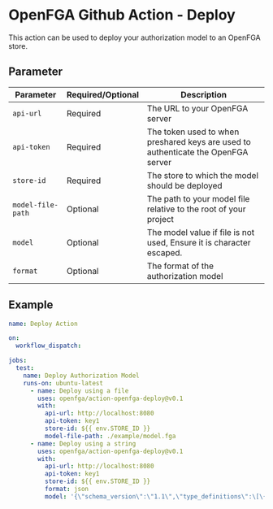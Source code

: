 # OpenFGA Github Action - Deploy

This action can be used to deploy your authorization model to an OpenFGA store.

## Parameter

| Parameter  | Required/Optional  | Description   |
|----------|--------------|--------------|
| `api-url` | Required | The URL to your OpenFGA server     |
| `api-token` | Required | The token used to when preshared keys are used to authenticate the OpenFGA server     |
| `store-id` | Required | The store to which the model should be deployed     |
| `model-file-path` | Optional | The path to your model file relative to the root of your project     |
| `model` | Optional | The model value if file is not used, Ensure it is character escaped.     |
| `format` | Optional | The format of the authorization model     |

## Example

```yaml
name: Deploy Action

on:
  workflow_dispatch:

jobs:
  test:
    name: Deploy Authorization Model
    runs-on: ubuntu-latest
      - name: Deploy using a file
        uses: openfga/action-openfga-deploy@v0.1
        with:
          api-url: http://localhost:8080
          api-token: key1
          store-id: ${{ env.STORE_ID }}
          model-file-path: ./example/model.fga
      - name: Deploy using a string
        uses: openfga/action-openfga-deploy@v0.1
        with:
          api-url: http://localhost:8080
          api-token: key1
          store-id: ${{ env.STORE_ID }}
          format: json
          model: '{\"schema_version\":\"1.1\",\"type_definitions\":\[\{\"type\":\"user\"\},\{\"type\":\"document\",\"relations\":\{\"reader\":\{\"this\":\{\}\},\"writer\":\{\"this\":\{\}\},\"owner\":\{\"this\":\{\}\}\},\"metadata\":\{\"relations\":\{\"reader\":\{\"directly_related_user_types\":\[\{\"type\":\"user\"\}\]\},\"writer\":\{\"directly_related_user_types\":\[\{\"type\":\"user\"\}\]\},\"owner\":\{\"directly_related_user_types\":\[\{\"type\":\"user\"\}\]\}\}\}\}\]\}'
```
